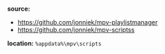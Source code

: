 **source:** 
* https://github.com/jonniek/mpv-playlistmanager
* https://github.com/jonniek/mpv-scriptss

**location:** `%appdata%\mpv\scripts`